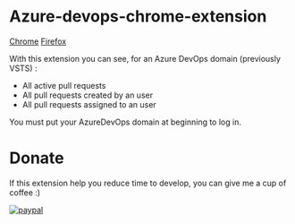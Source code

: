 # Azure-devops-chrome-extension
[Chrome](https://chrome.google.com/webstore/detail/vsts-pull-requests/pbjkodijnlbkbbkjmhgemlpigeaoaken)
[Firefox](https://addons.mozilla.org/fr/firefox/addon/azure-devops-pull-requests)


With this extension you can see, for an Azure DevOps domain (previously VSTS) :

- All active pull requests 
- All pull requests created by an user
- All pull requests assigned to an user

You must put your AzureDevOps domain at beginning to log in.

# Donate

If this extension help you reduce time to develop, you can give me a cup of coffee :) 

[![paypal](https://www.paypalobjects.com/en_US/FR/i/btn/btn_donateCC_LG.gif)](https://www.paypal.com/cgi-bin/webscr?cmd=_donations&business=remi.fruteau%40gmail.com&currency_code=EUR&source=url)
